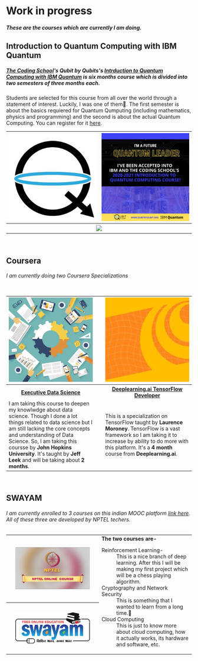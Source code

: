 # Work in progress


##### These are the courses which are currently I am doing.


## Introduction to Quantum Computing with IBM Quantum
##### [The Coding School](https://www.codeconnects.org/)'s Qubit by Qubits's [Intrduction to Quantum Computing with IBM Quantum](https://www.qubitbyqubit.org/programs) is six months course which is divided into two semesters of three months each.
Students are selected for this course from all over the world through a statement of interest. Luckily, I was one of them🎉. The first semester is about the basics requiered for Quantum Qumputing (including mathematics, physics and programming) and the second is about the actual Quantum Computing. You can register for it [here](https://www.qubitbyqubit.org/register).

<table>
  <tr>
    <th width="50%"><img src="qubitbyqubit.jpg"></th>
    <th width="50%"><img src="Accepted Quantum Students.png" width="100%"></th>
  </tr>
  <tr>
    <th colspan="2" width="80%"><img src="qxq-circuit-animation-29-sept.gif"></th>
  </tr>
<table>
  
  

<br>

## Coursera

###### I am currently doing two Coursera Specializations


<table width="100%">
  <tr>
    <th  width="48%"><img src="Executive Data Science.jpg"></th>
    <th  width="4%"> </th>
    <th  width="48%"><img src="Deeplearning_ai_tensorflow.jpg"></th>
  </tr>
  <tr>
    <th  width="48%"><a href="https://www.coursera.org/specializations/executive-data-science" title="Alt+click">Executive Data Science</a></th>
    <th  width="4%"> </th>
    <th  width="48%"><a href="https://www.coursera.org/professional-certificates/tensorflow-in-practice" title="Alt+click">Deeplearning.ai TensorFlow Developer</a></th>
  </tr>
    <tr>
    <td  width="48%">I am taking this course to deepen my knowlwdge about data science. Though I done a lot things related to data science but I am still lacking the core concepts and understanding of Data Science. So, I am taking this coursse by <b>John Hopkins University</b>. It's taught by <b>Jeff Leek</b> and will be taking about <b>2 months</b>.</td>
    <td  width="4%"> </td>
    <td  width="48%">This is a specialization on TensorFlow taught by <b>Laurence Moroney</b>. TensorFlow is a vast framework so I am taking it to increase by ability to do more with this platform. It's a <b>4 month</b> course from <b>Deeplearning.ai</b>.</td>
  </tr>
</table>

<br>

## SWAYAM

###### I am currently enrolled to 3 courses on this indian MOOC platform [link here](https://swayam.gov.in/). All of these three are developed by NPTEL techers.


<table>
<tr>
  <th width="50%"><img src=NPTEL.jpg width="85%"></th>
  <td rowspan="2"><b>The two courses are-</b><br><dl><dt>Reinforcement Learning-</dt><dd>This is a nice branch of deep learning. After this I will be making my first project which will be a chess playing algorithm.</dd><dt>Cryptography and Network Security</dt><dd>This is something that I wanted to learn from a long time.😤</dd><dt>Cloud Computing</dt><dd>This is just to know more about cloud computing, how it actually works, its hardware and software, etc.</dd></dl></td>
</tr>
<tr>
  <th><img src=SWAYAM.jpg  width="85%"></th>
</tr>
</table>

